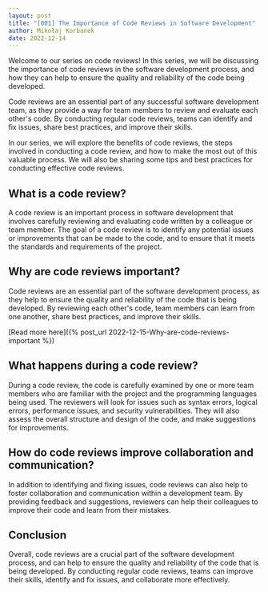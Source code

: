 ```yaml
---
layout: post
title: "[001] The Importance of Code Reviews in Software Development"
author: Mikołaj Korbanek
date: 2022-12-14
---
```


Welcome to our series on code reviews! In this series, we will be discussing the importance of code reviews in the software development process, and how they can help to ensure the quality and reliability of the code being developed.

Code reviews are an essential part of any successful software development team, as they provide a way for team members to review and evaluate each other's code. By conducting regular code reviews, teams can identify and fix issues, share best practices, and improve their skills.

In our series, we will explore the benefits of code reviews, the steps involved in conducting a code review, and how to make the most out of this valuable process. We will also be sharing some tips and best practices for conducting effective code reviews.

## What is a code review?

A code review is an important process in software development that involves carefully reviewing and evaluating code written by a colleague or team member. The goal of a code review is to identify any potential issues or improvements that can be made to the code, and to ensure that it meets the standards and requirements of the project.

## Why are code reviews important?

Code reviews are an essential part of the software development process, as they help to ensure the quality and reliability of the code that is being developed. By reviewing each other's code, team members can learn from one another, share best practices, and improve their skills.

[Read more here]({% post_url 2022-12-15-Why-are-code-reviews-important %})

## What happens during a code review?

During a code review, the code is carefully examined by one or more team members who are familiar with the project and the programming languages being used. The reviewers will look for issues such as syntax errors, logical errors, performance issues, and security vulnerabilities. They will also assess the overall structure and design of the code, and make suggestions for improvements.

## How do code reviews improve collaboration and communication?

In addition to identifying and fixing issues, code reviews can also help to foster collaboration and communication within a development team. By providing feedback and suggestions, reviewers can help their colleagues to improve their code and learn from their mistakes.

## Conclusion

Overall, code reviews are a crucial part of the software development process, and can help to ensure the quality and reliability of the code that is being developed. By conducting regular code reviews, teams can improve their skills, identify and fix issues, and collaborate more effectively.
